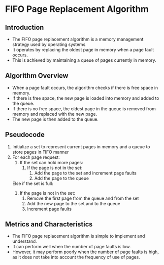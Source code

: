 <h1>FIFO Page Replacement Algorithm</h1>

<h2>Introduction</h2>
<ul>
    <li>The FIFO page replacement algorithm is a memory management strategy used by operating systems.</li>
    <li>It operates by replacing the oldest page in memory when a page fault occurs.</li>
    <li>This is achieved by maintaining a queue of pages currently in memory.</li>
</ul>

<h2>Algorithm Overview</h2>
<ul>
    <li>When a page fault occurs, the algorithm checks if there is free space in memory.</li>
    <li>If there is free space, the new page is loaded into memory and added to the queue.</li>
    <li>If there is no free space, the oldest page in the queue is removed from memory and replaced with the new page.</li>
    <li>The new page is then added to the queue.</li>
</ul>

<h2>Pseudocode</h2>
<ol>
    <li>Initialize a set to represent current pages in memory and a queue to store pages in FIFO manner</li>
    <li>
        For each page request:
        <ol>
            <li>
                If the set can hold more pages:
                <ol>
                    <li>
                        If the page is not in the set:
                        <ol>
                            <li>Add the page to the set and increment page faults</li>
                            <li>Add the page to the queue</li>
                        </ol>
                    </li>
                </ol>
            </li>
        </ol>
    </li>
    <il>
        Else if the set is full:
        <ol>
            <li>
                If the page is not in the set:
                <ol>
                    <li>Remove the first page from the queue and from the set</li>
                    <li>Add the new page to the set and to the queue</li>
                    <li>Increment page faults</li>
                </ol>
            </li>
        </ol>
    </li>
</ol>

<h2>Metrics and Characteristics</h2>
<ul>
    <li>The FIFO page replacement algorithm is simple to implement and understand.</li>
    <li>It can perform well when the number of page faults is low.</li>
    <li>However, it may perform poorly when the number of page faults is high, as it does not take into account the frequency of use of pages.</li>
</ul>
